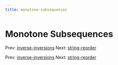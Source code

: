 ```yaml
---
title: monotone-subsequences
---
```




# Monotone Subsequences

Prev:
[inverse-inversions](inverse-inversions.md)
Next: [string-reorder](string-reorder.md)

Prev:
[inverse-inversions](inverse-inversions.md)
Next: [string-reorder](string-reorder.md)
